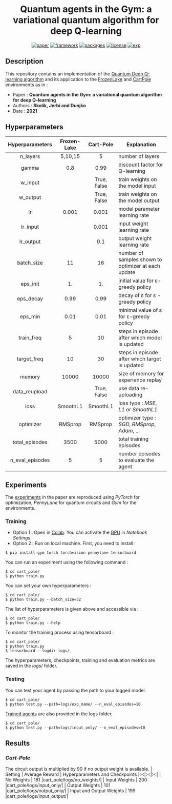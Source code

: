 <h1 align="center" style="margin-top: 0px;"> <b>Quantum agents in the Gym: a variational quantum algorithm for deep Q-learning</b></h1>
<div align="center" >

[![paper](https://img.shields.io/static/v1.svg?label=Paper&message=arXiv:2103.15084&color=b31b1b)](https://arxiv.org/abs/2103.15084)
[![framework](https://img.shields.io/static/v1.svg?label=Framework&message=PyTorch&color=ee4c2d)](https://pytorch.org)
[![packages](https://img.shields.io/static/v1.svg?label=Made%20with&message=PennyLane&color=649ea1)](https://pennylane.ai)
[![license](https://img.shields.io/static/v1.svg?label=License&message=GPL%20v3.0&color=green)](https://www.gnu.org/licenses/gpl-3.0.html)
[![exp](https://colab.research.google.com/assets/colab-badge.svg)](https://colab.research.google.com/github/qdevpsi3/qrl-dqn-gym/blob/main/cart_pole/colab_notebook.ipynb)
</div>

## **Description**
This repository contains an implementation of the <ins>Quantum Deep Q-learning algorithm</ins> and its application to the  <ins>FrozenLake</ins> and <ins>CartPole</ins> environments as in :

- Paper : **Quantum agents in the Gym: a variational quantum algorithm for deep Q-learning**
- Authors : **Skolik, Jerbi and Dunjko**
- Date : **2021**

## **Hyperparameters**
| Hyperparameters | Frozen-Lake | Cart-Pole | Explanation |
|:-:|:-:|:-:|-|
| n_layers | 5,10,15 | 5 | number of layers |
| gamma | 0.8 | 0.99 | discount factor for Q-learning |
| w_input |  | True, False | train weights on the model input |
| w_output |  | True, False | train weights on the model output |
| lr | 0.001 | 0.001 | model parameter learning rate |
| lr_input |  | 0.001 | input weight learning rate |
| lr_output |  | 0.1 | output weight learning rate |
| batch_size | 11 | 16 | number of samples shown to optimizer at each update |
| eps_init | 1. | 1. | initial value for ε-greedy policy |
| eps_decay | 0.99 | 0.99 | decay of ε for ε -greedy policy |
| eps_min | 0.01 | 0.01 | minimal value of ε for ε-greedy policy |
| train_freq | 5 | 10 | steps in episode after which model is updated |
| target_freq | 10 | 30 | steps in episode after which target is updated |
| memory | 10000 | 10000 | size of memory for experience replay |
| data_reupload |  | True, False | use data re-uploading |
| loss | SmoothL1 | SmoothL1 | loss type : *MSE*, *L1* or *SmoothL1*  |
| optimizer | RMSprop | RMSprop | optimizer type : *SGD*, *RMSprop*, *Adam*, ...  |
| total_episodes | 3500 | 5000 | total training episodes |
| n_eval_episodes | 5 | 5 | number episodes to evaluate the agent |


## **Experiments**
The <ins>experiments</ins> in the paper are reproduced using *PyTorch* for optimization, *PennyLane* for quantum circuits and *Gym* for the environments. 
### **Training**
- Option 1 : Open in [Colab](https://colab.research.google.com/github/qdevpsi3/qrl-dqn-gym/blob/main/cart_pole/colab_notebook.ipynb). You can activate the <ins>GPU</ins> in *Notebook Settings*.
- Option 2 : Run on local machine. First, you need to install :
```
$ pip install gym torch torchvision pennylane tensorboard
```
You can run an experiment using the following command :
```
$ cd cart_pole/
$ python train.py 
```
You can set your own hyperparameters : 
```
$ cd cart_pole/
$ python train.py --batch_size=32
```
The list of hyperparameters is given above and accessible via : 
```
$ cd cart_pole/
$ python train.py --help
```
To monitor the training process using tensorboard : 
```
$ cd cart_pole/
$ python train.py
$ tensorboard --logdir logs/
```
The hyperparameters, checkpoints, training and evaluation metrics are saved in the *logs/* folder.
### **Testing**
You can test your agent by passing the path to your logged model. 
```
$ cd cart_pole/
$ python test.py --path=logs/exp_name/ --n_eval_episodes=10
```
<ins>Trained agents</ins> are also provided in the logs folder. 
```
$ cd cart_pole/
$ python test.py --path=logs/input_only/ --n_eval_episodes=10
```
## **Results**
### ***Cart-Pole*** 
The circuit output is multiplied by 90 if no output weight is available.
| Setting | Average Reward | Hyperparameters and Checkpoints
|:-:|:-:|:-:|
| No Weights | 181  |cart_pole/logs/no_weights/|
| Input Weights | 200  |cart_pole/logs/input_only/|
| Output Weights | 101 |cart_pole/logs/output_only/|
| Input and Output Weights | 199 |cart_pole/logs/input_output/|